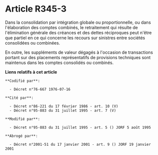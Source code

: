 # Article R345-3

Dans la consolidation par intégration globale ou proportionnelle, ou dans l'élaboration des comptes combinés, le retraitement
qui résulte de l'élimination générale des créances et des dettes réciproques peut n'être que partiel en ce qui concerne les
recours sur sinistres entre sociétés consolidées ou combinées.

En outre, les suppléments de valeur dégagés à l'occasion de transactions portant sur des placements représentatifs de
provisions techniques sont maintenus dans les comptes consolidés ou combinés.

**Liens relatifs à cet article**

	**Codifié par**:

	  - Décret n°76-667 1976-07-16

	**Cité par**:

	  - Décret n°86-221 du 17 février 1986 - art. 10 (V)
	  - Décret n°95-883 du 31 juillet 1995 - art. 7 (V)

	**Modifié par**:

	  - Décret n°95-883 du 31 juillet 1995 - art. 5 () JORF 5 août 1995

	**Abrogé par**:

	  - Décret n°2001-51 du 17 janvier 2001 - art. 9 () JORF 19 janvier 2001
